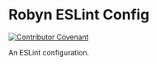 # Robyn ESLint Config

[![Contributor Covenant](https://img.shields.io/badge/Contributor%20Covenant-v1.4%20adopted-ff69b4.svg)](CODE_OF_CONDUCT.md)

An ESLint configuration.
